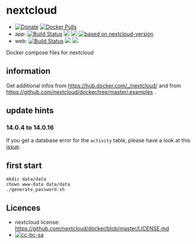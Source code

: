 # nextcloud

- [![Donate](https://img.shields.io/badge/Donate-PayPal-green.svg)](https://paypal.me/pgollor) [![Docker Pulls](https://img.shields.io/docker/pulls/pgollor/nextcloud.svg)](https://hub.docker.com/r/pgollor/nextcloud/)
- app: [![Build Status](https://jenkins.pgollor.de/job/nextcloud-docker-app/badge/icon)](https://jenkins.pgollor.de/job/nextcloud-docker-app-dev/) [![](https://images.microbadger.com/badges/image/pgollor/nextcloud:app-dev-latest.svg)](https://microbadger.com/images/pgollor/nextcloud:app-dev-latest "Get your own image badge on microbadger.com") [![](https://images.microbadger.com/badges/version/pgollor/nextcloud:app-dev-latest.svg)](https://microbadger.com/images/pgollor/nextcloud:app-dev-latest "Get your own version badge on microbadger.com") [![based on nextcloud-version](https://img.shields.io/badge/dynamic/json.svg?label=based%20on&url=https%3A%2F%2Fapi.microbadger.com%2Fv1%2Fimages%2Fpgollor%2Fnextcloud%3Aapp-dev-latest&query=%24.Labels.nv&colorB=brightgreen&prefix=nextcloud-)](https://hub.docker.com/_/nextcloud/)
- web: [![Build Status](https://jenkins.pgollor.de/job/nextcloud-docker-web/badge/icon)](https://jenkins.pgollor.de/job/nextcloud-docker-web/) [![](https://images.microbadger.com/badges/image/pgollor/nextcloud:web-latest.svg)](https://microbadger.com/images/pgollor/nextcloud:web-latest "Get your own image badge on microbadger.com") [![](https://images.microbadger.com/badges/version/pgollor/nextcloud:web-latest.svg)](https://microbadger.com/images/pgollor/nextcloud:web-latest "Get your own version badge on microbadger.com")

Docker compose files for nextcloud


## information

Get additional infos from https://hub.docker.com/_/nextcloud/ and from https://github.com/nextcloud/docker/tree/master/.examples .

## update hints

### 14.0.4 to 14.0.16

If you get a database error for the `activity` table, please have a look at this [issue](https://github.com/nextcloud/activity/issues/309#issuecomment-436929111).

## first start
```
mkdir data/data
chown www-data data/data
./generate_password.sh
```



## Licences

- nextcloud license: https://github.com/nextcloud/docker/blob/master/LICENSE.md
- [![cc-bc-sa](https://i.creativecommons.org/l/by-sa/4.0/88x31.png)](http://creativecommons.org/licenses/by-sa/4.0/)
